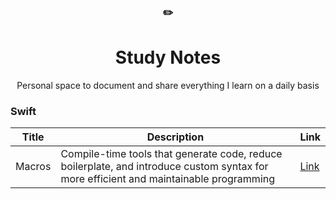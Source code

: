 <div align="center">
      <h3>✏️</h3>
        <h1>Study Notes</h1>
  Personal space to document and share everything I learn on a daily basis
</div>

### Swift

| Title | Description | Link |
|-------|--------------|------|
Macros | Compile-time tools that generate code, reduce boilerplate, and introduce custom syntax for more efficient and maintainable programming | [Link](swift/macros.md) |